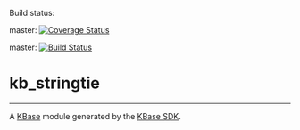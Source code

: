 
Build status:

master: [![Coverage Status](https://coveralls.io/repos/github/kbaseapps/kb_stringtie/badge.svg?branch=master)](https://coveralls.io/github/kbaseapps/kb_stringtie?branch=master)

master:  [![Build Status](https://travis-ci.org/kbaseapps/kb_stringtie.svg?branch=master)](https://travis-ci.org/kbaseapps/kb_stringtie)


# kb_stringtie
---

A [KBase](https://kbase.us) module generated by the [KBase SDK](https://github.com/kbase/kb_sdk).


